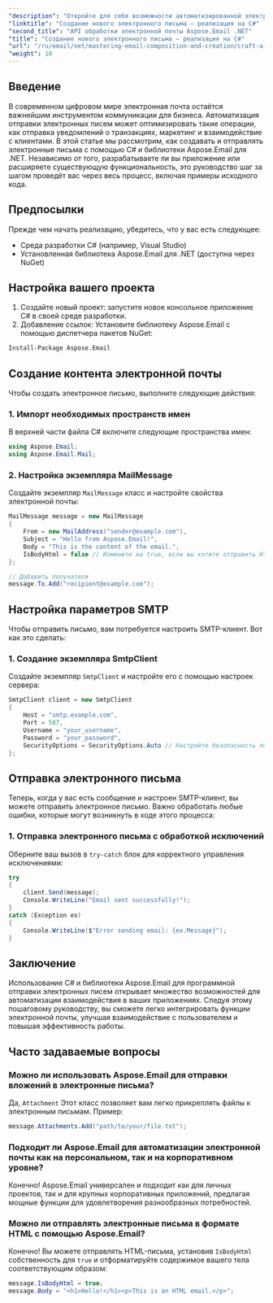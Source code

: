 ```yaml
---
"description": "Откройте для себя возможности автоматизированной электронной почты с нашим подробным руководством по использованию C# и библиотеки Aspose.Email для .NET. Узнайте, как создавать, форматировать и отправлять электронные письма, включая вложения и HTML-контент."
"linktitle": "Создание нового электронного письма — реализация на C#"
"second_title": "API обработки электронной почты Aspose.Email .NET"
"title": "Создание нового электронного письма — реализация на C#"
"url": "/ru/email/net/mastering-email-composition-and-creation/craft-a-fresh-email-csharp-implementation/"
"weight": 10
---
```


## Введение

В современном цифровом мире электронная почта остаётся важнейшим инструментом коммуникации для бизнеса. Автоматизация отправки электронных писем может оптимизировать такие операции, как отправка уведомлений о транзакциях, маркетинг и взаимодействие с клиентами. В этой статье мы рассмотрим, как создавать и отправлять электронные письма с помощью C# и библиотеки Aspose.Email для .NET. Независимо от того, разрабатываете ли вы приложение или расширяете существующую функциональность, это руководство шаг за шагом проведёт вас через весь процесс, включая примеры исходного кода.

## Предпосылки

Прежде чем начать реализацию, убедитесь, что у вас есть следующее:

- Среда разработки C# (например, Visual Studio)
- Установленная библиотека Aspose.Email для .NET (доступна через NuGet)

## Настройка вашего проекта

1. Создайте новый проект: запустите новое консольное приложение C# в своей среде разработки.
2. Добавление ссылок: Установите библиотеку Aspose.Email с помощью диспетчера пакетов NuGet:

```bash
Install-Package Aspose.Email
```

## Создание контента электронной почты

Чтобы создать электронное письмо, выполните следующие действия:

### 1. Импорт необходимых пространств имен

В верхней части файла C# включите следующие пространства имен:

```csharp
using Aspose.Email;
using Aspose.Email.Mail;
```

### 2. Настройка экземпляра MailMessage

Создайте экземпляр `MailMessage` класс и настройте свойства электронной почты:

```csharp
MailMessage message = new MailMessage
{
    From = new MailAddress("sender@example.com"),
    Subject = "Hello from Aspose.Email!",
    Body = "This is the content of the email.",
    IsBodyHtml = false // Измените на true, если вы хотите отправить HTML-контент.
};

// Добавить получателя
message.To.Add("recipient@example.com");
```

## Настройка параметров SMTP

Чтобы отправить письмо, вам потребуется настроить SMTP-клиент. Вот как это сделать:

### 1. Создание экземпляра SmtpClient

Создайте экземпляр `SmtpClient` и настройте его с помощью настроек сервера:

```csharp
SmtpClient client = new SmtpClient
{
    Host = "smtp.example.com",
    Port = 587,
    Username = "your_username",
    Password = "your_password",
    SecurityOptions = SecurityOptions.Auto // Настройте безопасность по мере необходимости
};
```

## Отправка электронного письма

Теперь, когда у вас есть сообщение и настроен SMTP-клиент, вы можете отправить электронное письмо. Важно обработать любые ошибки, которые могут возникнуть в ходе этого процесса:

### 1. Отправка электронного письма с обработкой исключений

Оберните ваш вызов в `try-catch` блок для корректного управления исключениями:

```csharp
try
{
    client.Send(message);
    Console.WriteLine("Email sent successfully!");
}
catch (Exception ex)
{
    Console.WriteLine($"Error sending email: {ex.Message}");
}
```

## Заключение

Использование C# и библиотеки Aspose.Email для программной отправки электронных писем открывает множество возможностей для автоматизации взаимодействия в ваших приложениях. Следуя этому пошаговому руководству, вы сможете легко интегрировать функции электронной почты, улучшая взаимодействие с пользователем и повышая эффективность работы.

## Часто задаваемые вопросы

### Можно ли использовать Aspose.Email для отправки вложений в электронные письма?

Да, `Attachment` Этот класс позволяет вам легко прикреплять файлы к электронным письмам. Пример:

```csharp
message.Attachments.Add("path/to/your/file.txt");
```

### Подходит ли Aspose.Email для автоматизации электронной почты как на персональном, так и на корпоративном уровне?

Конечно! Aspose.Email универсален и подходит как для личных проектов, так и для крупных корпоративных приложений, предлагая мощные функции для удовлетворения разнообразных потребностей.

### Можно ли отправлять электронные письма в формате HTML с помощью Aspose.Email?

Конечно! Вы можете отправлять HTML-письма, установив `IsBodyHtml` собственность для `true` и отформатируйте содержимое вашего тела соответствующим образом:

```csharp
message.IsBodyHtml = true;
message.Body = "<h1>Hello!</h1><p>This is an HTML email.</p>";
```